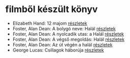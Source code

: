 # filmből készült könyv

- Elizabeth Hand: 12 majom [részletek](_details/%7Bopf.creator%7D.md#id_779)
- Foster, Alan Dean: A bolygó neve: Halál [részletek](_details/%7Bopf.creator%7D.md#id_650)
- Foster, Alan Dean: A nyolcadik utas: a Halál [részletek](_details/%7Bopf.creator%7D.md#id_649)
- Foster, Alan Dean: A végső megoldás: Halál [részletek](_details/%7Bopf.creator%7D.md#id_651)
- Foster, Alan Dean: Az út végén a halál [részletek](_details/%7Bopf.creator%7D.md#id_652)
- George Lucas: Csillagok háborúja [részletek](_details/%7Bopf.creator%7D.md#id_718)